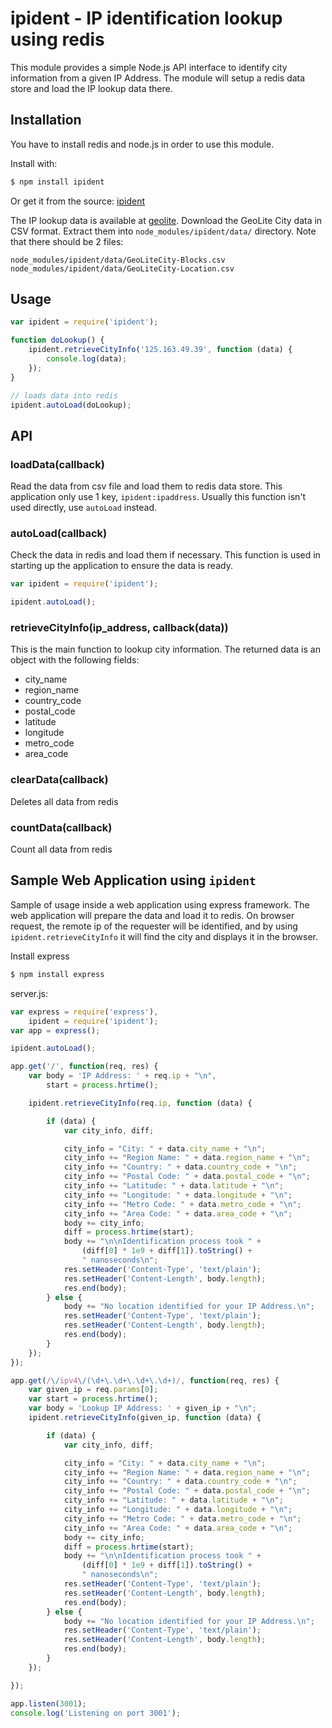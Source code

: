 ipident - IP identification lookup using redis
==============================================

This module provides a simple Node.js API interface to identify city information from a given IP Address.
The module will setup a redis data store and load the IP lookup data there.

Installation
------------

You have to install redis and node.js in order to use this module.

Install with:

```sh
$ npm install ipident
```

Or get it from the source: [ipident]

The IP lookup data is available at [geolite]. Download the GeoLite City data in CSV format.
Extract them into `node_modules/ipident/data/` directory. Note that there should be 2 files:

```
node_modules/ipident/data/GeoLiteCity-Blocks.csv
node_modules/ipident/data/GeoLiteCity-Location.csv
```

Usage
-----

```javascript
var ipident = require('ipident');

function doLookup() {
    ipident.retrieveCityInfo('125.163.49.39', function (data) {
        console.log(data);
    });
}

// loads data into redis
ipident.autoLoad(doLookup);

```

API
---

### loadData(callback)

Read the data from csv file and load them to redis data store. This application only use 1 key, `ipident:ipaddress`.
Usually this function isn't used directly, use `autoLoad` instead.

### autoLoad(callback)

Check the data in redis and load them if necessary. This function is used in starting up the application to ensure the data is ready.

```javascript
var ipident = require('ipident');

ipident.autoLoad();
```

### retrieveCityInfo(ip_address, callback(data))

This is the main function to lookup city information. The returned data is an object with the following fields:
 * city_name
 * region_name
 * country_code
 * postal_code
 * latitude
 * longitude
 * metro_code
 * area_code

### clearData(callback)

Deletes all data from redis

### countData(callback)

Count all data from redis

Sample Web Application using `ipident`
--------------------------------------

Sample of usage inside a web application using express framework. The web application will prepare the data and load it to redis. On browser request, the remote ip of the requester will be identified, and by using `ipident.retrieveCityInfo` it will find the city and displays it in the browser.

Install express
```sh
$ npm install express
```

server.js:

```javascript
var express = require('express'),
    ipident = require('ipident');
var app = express();

ipident.autoLoad();

app.get('/', function(req, res) {
    var body = 'IP Address: ' + req.ip + "\n",
        start = process.hrtime();

    ipident.retrieveCityInfo(req.ip, function (data) {

        if (data) {
            var city_info, diff;

            city_info = "City: " + data.city_name + "\n";
            city_info += "Region Name: " + data.region_name + "\n";
            city_info += "Country: " + data.country_code + "\n";
            city_info += "Postal Code: " + data.postal_code + "\n";
            city_info += "Latitude: " + data.latitude + "\n";
            city_info += "Longitude: " + data.longitude + "\n";
            city_info += "Metro Code: " + data.metro_code + "\n";
            city_info += "Area Code: " + data.area_code + "\n";
            body += city_info;
            diff = process.hrtime(start);
            body += "\n\nIdentification process took " +
                (diff[0] * 1e9 + diff[1]).toString() +
                " nanoseconds\n";
            res.setHeader('Content-Type', 'text/plain');
            res.setHeader('Content-Length', body.length);
            res.end(body);
        } else {
            body += "No location identified for your IP Address.\n";
            res.setHeader('Content-Type', 'text/plain');
            res.setHeader('Content-Length', body.length);
            res.end(body);
        }
    });
});

app.get(/\/ipv4\/(\d+\.\d+\.\d+\.\d+)/, function(req, res) {
    var given_ip = req.params[0];
    var start = process.hrtime();
    var body = 'Lookup IP Address: ' + given_ip + "\n";
    ipident.retrieveCityInfo(given_ip, function (data) {

        if (data) {
            var city_info, diff;

            city_info = "City: " + data.city_name + "\n";
            city_info += "Region Name: " + data.region_name + "\n";
            city_info += "Country: " + data.country_code + "\n";
            city_info += "Postal Code: " + data.postal_code + "\n";
            city_info += "Latitude: " + data.latitude + "\n";
            city_info += "Longitude: " + data.longitude + "\n";
            city_info += "Metro Code: " + data.metro_code + "\n";
            city_info += "Area Code: " + data.area_code + "\n";
            body += city_info;
            diff = process.hrtime(start);
            body += "\n\nIdentification process took " +
                (diff[0] * 1e9 + diff[1]).toString() +
                " nanoseconds\n";
            res.setHeader('Content-Type', 'text/plain');
            res.setHeader('Content-Length', body.length);
            res.end(body);
        } else {
            body += "No location identified for your IP Address.\n";
            res.setHeader('Content-Type', 'text/plain');
            res.setHeader('Content-Length', body.length);
            res.end(body);
        }
    });

});

app.listen(3001);
console.log('Listening on port 3001');

```

  [ipident]: https://github.com/Webizly/plp/tree/master/ipident/
  [lookup data]: https://github.com/valmy/IPtoCountry-Mapping/raw/master/data/master_ip_address.csv.gz
  [geolite]: http://dev.maxmind.com/geoip/geolite

